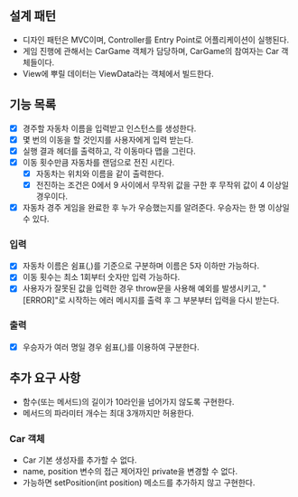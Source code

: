## 설계 패턴

- 디자인 패턴은 MVC이며, Controller를 Entry Point로 어플리케이션이 실행된다.
- 게임 진행에 관해서는 CarGame 객체가 담당하며, CarGame의 참여자는 Car 객체들이다.
- View에 뿌릴 데이터는 ViewData라는 객체에서 빌드한다.

## 기능 목록

- [x] 경주할 자동차 이름을 입력받고 인스턴스를 생성한다.
- [x] 몇 번의 이동을 할 것인지를 사용자에게 입력 받는다.
- [x] 실행 결과 헤더를 출력하고, 각 이동마다 맵을 그린다.
- [x] 이동 횟수만큼 자동차를 랜덤으로 전진 시킨다.
  - [x] 자동차는 위치와 이름을 같이 출력한다.
  - [x] 전진하는 조건은 0에서 9 사이에서 무작위 값을 구한 후 무작위 값이 4 이상일 경우이다.
- [x] 자동차 경주 게임을 완료한 후 누가 우승했는지를 알려준다. 우승자는 한 명 이상일 수 있다.

### 입력

- [x] 자동차 이름은 쉼표(,)를 기준으로 구분하며 이름은 5자 이하만 가능하다.
- [x] 이동 횟수는 최소 1회부터 숫자만 입력 가능하다.
- [x] 사용자가 잘못된 값을 입력한 경우 throw문을 사용해 예외를 발생시키고, "[ERROR]"로 시작하는 에러 메시지를 출력 후 그 부분부터 입력을 다시 받는다.

### 출력

- [x] 우승자가 여러 명일 경우 쉼표(,)를 이용하여 구분한다.

## 추가 요구 사항

- 함수(또는 메서드)의 길이가 10라인을 넘어가지 않도록 구현한다.
- 메서드의 파라미터 개수는 최대 3개까지만 허용한다.

### Car 객체

- Car 기본 생성자를 추가할 수 없다.
- name, position 변수의 접근 제어자인 private을 변경할 수 없다.
- 가능하면 setPosition(int position) 메소드를 추가하지 않고 구현한다.
